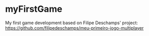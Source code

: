 # myFirstGame
My first game development based on Filipe Deschamps' project: 
https://github.com/filipedeschamps/meu-primeiro-jogo-multiplayer
